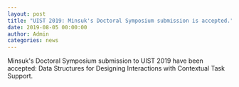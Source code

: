 ```yaml
---
layout: post
title: "UIST 2019: Minsuk's Doctoral Symposium submission is accepted."
date: 2019-08-05 00:00:00
author: Admin
categories: news
---
```


Minsuk's Doctoral Symposium submission to UIST 2019 have been accepted: Data Structures for Designing Interactions with Contextual Task Support.